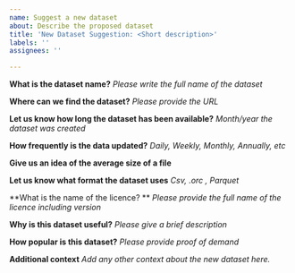 ```yaml
---
name: Suggest a new dataset
about: Describe the proposed dataset
title: 'New Dataset Suggestion: <Short description>'
labels: ''
assignees: ''

---
```


**What is the dataset name?** 
*Please write the full name of the dataset*

**Where can we find the dataset?**
*Please provide the URL*

**Let us know how long the dataset has been available?**
*Month/year the dataset was created*

**How frequently is the data updated?**
*Daily, Weekly, Monthly, Annually, etc*

**Give us an idea of the average size of a file**

**Let us know what format the dataset uses** 
*Csv, .orc , Parquet*

**What is the name of the licence? **
*Please provide the full name of the licence including version*

**Why is this dataset useful?**
*Please give a brief description*

**How popular is this dataset?**
*Please provide proof of demand*

**Additional context**
*Add any other context about the new dataset here.*
